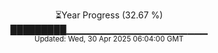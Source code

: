 <p align="center">
⏳Year Progress (32.67 %)<br>
█████████▁▁▁▁▁▁▁▁▁▁▁▁▁▁▁▁▁▁▁▁▁ <br>
<sub>Updated: Wed, 30 Apr 2025 06:04:00 GMT</sub>
</p>

